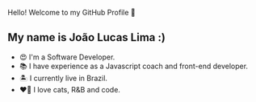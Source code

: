 Hello! Welcome to my GitHub Profile 👋

<h2>My name is João Lucas Lima :)</h2>

<ul>
	<li>😍 I'm a Software Developer.</li>
	<li>📚 I have experience as a Javascript coach and front-end developer.</li>
	<li>🏝️ I currently live in Brazil.</li>
	<li>❤️‍🔥 I love cats, R&B and code.</li>
</ul>




